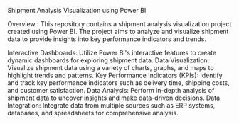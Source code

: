 Shipment Analysis Visualization using Power BI

Overview :
This repository contains a shipment analysis visualization project created using Power BI. 
The project aims to analyze and visualize shipment data to provide insights into key 
performance indicators and trends.

Interactive Dashboards: Utilize Power BI's interactive features to create dynamic dashboards 
for exploring shipment data.
Data Visualization: Visualize shipment data using a variety of charts, graphs, and maps to 
highlight trends and patterns.
Key Performance Indicators (KPIs): Identify and track key performance indicators such as 
delivery time, shipping costs, and customer satisfaction.
Data Analysis: Perform in-depth analysis of shipment data to uncover insights and make 
data-driven decisions.
Data Integration: Integrate data from multiple sources such as ERP systems, databases, and 
spreadsheets for comprehensive analysis.
